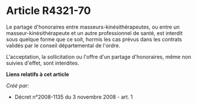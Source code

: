# Article R4321-70

Le partage d'honoraires entre masseurs-kinésithérapeutes, ou entre un masseur-kinésithérapeute et un autre professionnel de
santé, est interdit sous quelque forme que ce soit, hormis les cas prévus dans les contrats validés par le conseil
départemental de l'ordre. 

L'acceptation, la sollicitation ou l'offre d'un partage d'honoraires, même non suivies d'effet, sont interdites.

**Liens relatifs à cet article**

_Créé par_:

  - Décret n°2008-1135 du 3 novembre 2008 - art. 1
